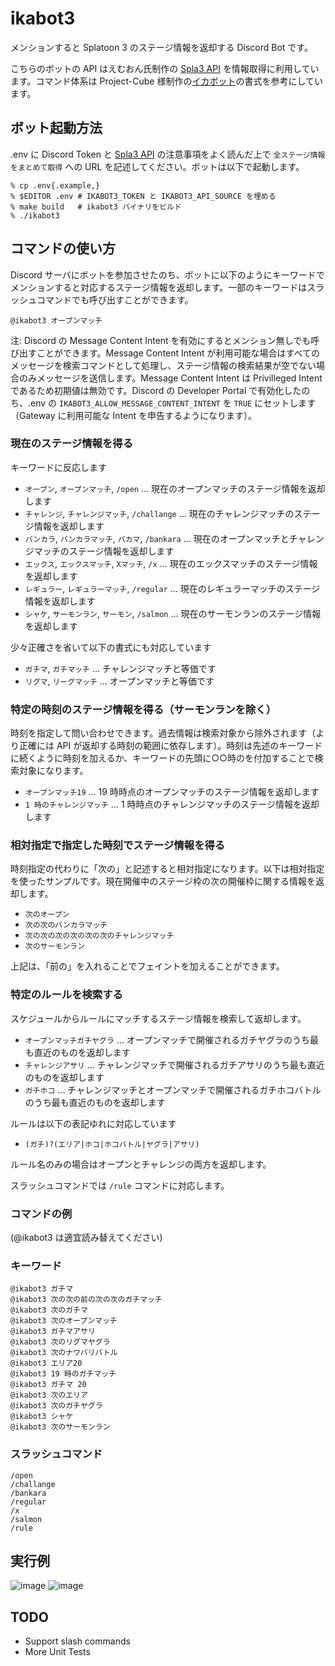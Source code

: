 # ikabot3
メンションすると Splatoon 3 のステージ情報を返却する Discord Bot です。

こちらのボットの API はえむおん氏制作の [Spla3 API](https://spla3.yuu26.com/) を情報取得に利用しています。コマンド体系は Project-Cube 様制作の[イカボット](https://cube-library.net/works/co-production-works/splatoon2-bot-discord/)の書式を参考にしています。

## ボット起動方法
.env に Discord Token と [Spla3 API](https://spla3.yuu26.com/) の注意事項をよく読んだ上で `全ステージ情報をまとめて取得` への URL を記述してください。ボットは以下で起動します。
```
% cp .env{.example,}
% $EDITOR .env # IKABOT3_TOKEN と IKABOT3_API_SOURCE を埋める
% make build   # ikabot3 バイナリをビルド
% ./ikabot3
```

## コマンドの使い方
Discord サーバにボットを参加させたのち、ボットに以下のようにキーワードでメンションすると対応するステージ情報を返却します。一部のキーワードはスラッシュコマンドでも呼び出すことができます。
```
@ikabot3 オープンマッチ
```

注: Discord の Message Content Intent を有効にするとメンション無しでも呼び出すことができます。Message Content Intent が利用可能な場合はすべてのメッセージを検索コマンドとして処理し、ステージ情報の検索結果が空でない場合のみメッセージを送信します。Message Content Intent は Privilleged Intent であるため初期値は無効です。Discord の Developer Portal で有効化したのち、.env の `IKABOT3_ALLOW_MESSAGE_CONTENT_INTENT` を `TRUE` にセットします（Gateway に利用可能な Intent を申告するようになります）。

### 現在のステージ情報を得る
キーワードに反応します
- `オープン`, `オープンマッチ`, `/open` ... 現在のオープンマッチのステージ情報を返却します
- `チャレンジ`, `チャレンジマッチ`, `/challange` ... 現在のチャレンジマッチのステージ情報を返却します
- `バンカラ`, `バンカラマッチ`, `バカマ`, `/bankara` ... 現在のオープンマッチとチャレンジマッチのステージ情報を返却します
- `エックス`, `エックスマッチ`, `Xマッチ`, `/x` ... 現在のエックスマッチのステージ情報を返却します
- `レギュラー`, `レギュラーマッチ`, `/regular` ... 現在のレギュラーマッチのステージ情報を返却します
- `シャケ`, `サーモンラン`, `サーモン`, `/salmon` ... 現在のサーモンランのステージ情報を返却します

少々正確さを省いて以下の書式にも対応しています
- `ガチマ`, `ガチマッチ` ... チャレンジマッチと等価です
- `リグマ`, `リーグマッチ` ... オープンマッチと等価です

### 特定の時刻のステージ情報を得る（サーモンランを除く）
時刻を指定して問い合わせできます。過去情報は検索対象から除外されます（より正確には API が返却する時刻の範囲に依存します）。時刻は先述のキーワードに続くように時刻を加えるか、キーワードの先頭に○○時のを付加することで検索対象になります。

- `オープンマッチ19` ... 19 時時点のオープンマッチのステージ情報を返却します
- `1 時のチャレンジマッチ` ... 1 時時点のチャレンジマッチのステージ情報を返却します

### 相対指定で指定した時刻でステージ情報を得る
時刻指定の代わりに「次の」と記述すると相対指定になります。以下は相対指定を使ったサンプルです。現在開催中のステージ枠の次の開催枠に関する情報を返却します。
- `次のオープン`
- `次の次のバンカラマッチ`
- `次の次の次の次の次の次のチャレンジマッチ`
- `次のサーモンラン`

上記は、「前の」を入れることでフェイントを加えることができます。

### 特定のルールを検索する
スケジュールからルールにマッチするステージ情報を検索して返却します。
- `オープンマッチガチヤグラ` ... オープンマッチで開催されるガチヤグラのうち最も直近のものを返却します
- `チャレンジアサリ` ... チャレンジマッチで開催されるガチアサリのうち最も直近のものを返却します
- `ガチホコ` ... チャレンジマッチとオープンマッチで開催されるガチホコバトルのうち最も直近のものを返却します

ルールは以下の表記ゆれに対応しています
- `(ガチ)?(エリア|ホコ|ホコバトル|ヤグラ|アサリ)`

ルール名のみの場合はオープンとチャレンジの両方を返却します。

スラッシュコマンドでは `/rule` コマンドに対応します。


### コマンドの例
(@ikabot3 は適宜読み替えてください)

### キーワード
```
@ikabot3 ガチマ
@ikabot3 次の次の前の次の次のガチマッチ
@ikabot3 次のガチマ
@ikabot3 次のオープンマッチ
@ikabot3 ガチマアサリ
@ikabot3 次のリグマヤグラ
@ikabot3 次のナワバリバトル
@ikabot3 エリア20
@ikabot3 19 時のガチマッチ
@ikabot3 ガチマ 20
@ikabot3 次のエリア
@ikabot3 次のガチヤグラ
@ikabot3 シャケ
@ikabot3 次のサーモンラン
```

### スラッシュコマンド
```
/open
/challange
/bankara
/regular
/x
/salmon
/rule
```

## 実行例
![image](https://user-images.githubusercontent.com/1993005/190213084-fd714e32-2a50-44ad-a884-e279eeb2986f.png)
![image](https://user-images.githubusercontent.com/1993005/190213307-9f4ea554-5de4-4519-ae52-b77be7eefc18.png)

## TODO
- Support slash commands
- More Unit Tests
